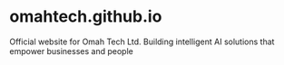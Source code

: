 # omahtech.github.io
Official website for Omah Tech Ltd.  Building intelligent AI solutions that empower businesses and people
